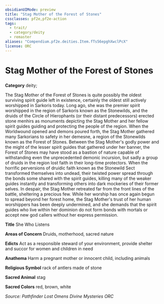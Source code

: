 ```yaml
---
obsidianUIMode: preview
title: "Stag Mother of the Forest of Stones"
cssclasses: pf2e,pf2e-action
tags:
  - trait/
  - category/deity
  - remaster
aliases: "Compendium.pf2e.deities.Item.fTs56epghXwclPcX"
license: ORC
---
```

# Stag Mother of the Forest of Stones

### 

**Category** deity; 




The Stag Mother of the Forest of Stones is quite possibly the oldest surviving spirit guide left in existence, certainly the oldest still actively worshipped in Sarkoris today. Long ago, she was the premier spirit worshipped in the region of Sarkoris known as the Stonewilds, and the druids of the Circle of Hierophants (or their distant predecessors) erected stone menhirs as monuments depicting the Stag Mother and her fellow spirit guides guiding and protecting the people of the region. When the Worldwound opened and demons poured forth, the Stag Mother gathered many Sarkorians to safety in her demesne, a region of the Stonewilds known as the Forest of Stones. Between the Stag Mother's godly power and the might of the lesser spirit guides that gathered under her banner, the Forest of Stones may have stood as a bastion of nature capable of withstanding even the unprecedented demonic incursion, but sadly a group of druids in the region lost faith in their long-time protectors. When the horrific perversions of druidic faith known as the Stonewild Sect transformed themselves into undead, their twisted power spread through the bonds some shared with the spirit guides, killing many of the weaker guides instantly and transforming others into dark mockeries of their former selves. In despair, the Stag Mother retreated far from the front lines of the battle, sheltering a precious few. While her worship has once again begun to spread beyond her forest home, the Stag Mother's trust of her human worshippers has been deeply undermined, and she demands that the spirit guides who live within her dominion do not form bonds with mortals or accept new god callers without her express permission.

**Title** She Who Listens

**Areas of Concern** Druids, motherhood, sacred nature

**Edicts** Act as a responsible steward of your environment, provide shelter and succor for women and children in need

**Anathema** Harm a pregnant mother or innocent child, including animals

**Religious Symbol** rack of antlers made of stone

**Sacred Animal** stag

**Sacred Colors** red, brown, white

*Source: Pathfinder Lost Omens Divine Mysteries*
*ORC*